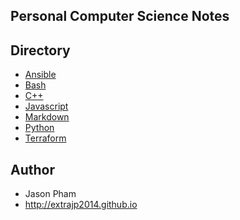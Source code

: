 Personal Computer Science Notes
--------------

## Directory 
* [Ansible](https://github.com/extrajp2014/Computer-Science-Notes/tree/master/Ansible)
* [Bash](https://github.com/extrajp2014/Computer-Science-Notes/tree/master/Bash)
* [C++](https://github.com/extrajp2014/Computer-Science-Notes/tree/master/Cplusplus)
* [Javascript](https://github.com/extrajp2014/Computer-Science-Notes/tree/master/Javascript)
* [Markdown](https://github.com/extrajp2014/Computer-Science-Notes/tree/master/Markdown)
* [Python](https://github.com/extrajp2014/Computer-Science-Notes/tree/master/Python)
* [Terraform](https://github.com/extrajp2014/Computer-Science-Notes/tree/master/Terraform)

## Author
- Jason Pham
- http://extrajp2014.github.io